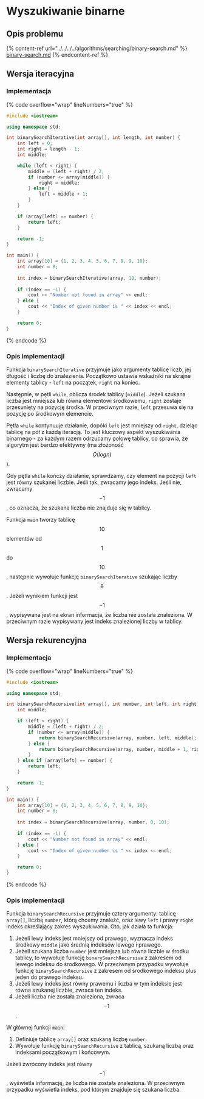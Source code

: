 # Wyszukiwanie binarne

## Opis problemu

{% content-ref url="../../../../algorithms/searching/binary-search.md" %}
[binary-search.md](../../../../algorithms/searching/binary-search.md)
{% endcontent-ref %}

## Wersja iteracyjna

### Implementacja

{% code overflow="wrap" lineNumbers="true" %}
```cpp
#include <iostream>

using namespace std;

int binarySearchIterative(int array[], int length, int number) {
    int left = 0;
    int right = length - 1;
    int middle;

    while (left < right) {
        middle = (left + right) / 2;
        if (number <= array[middle]) {
            right = middle;
        } else {
            left = middle + 1;
        }
    }

    if (array[left] == number) {
        return left;
    }

    return -1;
}

int main() {
    int array[10] = {1, 2, 3, 4, 5, 6, 7, 8, 9, 10};
    int number = 8;
    
    int index = binarySearchIterative(array, 10, number);
    
    if (index == -1) {
        cout << "Number not found in array" << endl;
    } else {
        cout << "Index of given number is " << index << endl;
    }

    return 0;
}
```
{% endcode %}

### Opis implementacji

Funkcja `binarySearchIterative` przyjmuje jako argumenty tablicę liczb, jej długość i liczbę do znalezienia. Początkowo ustawia wskaźniki na skrajne elementy tablicy - `left` na początek, `right` na koniec.

Następnie, w pętli `while`, oblicza środek tablicy (`middle`). Jeżeli szukana liczba jest mniejsza lub równa elementowi środkowemu, `right` zostaje przesunięty na pozycję środka. W przeciwnym razie, `left` przesuwa się na pozycję po środkowym elemencie.

Pętla `while` kontynuuje działanie, dopóki `left` jest mniejszy od `right`, dzieląc tablicę na pół z każdą iteracją. To jest kluczowy aspekt wyszukiwania binarnego - za każdym razem odrzucamy połowę tablicy, co sprawia, że algorytm jest bardzo efektywny (ma złożoność $$O(log n)$$).

Gdy pętla `while` kończy działanie, sprawdzamy, czy element na pozycji `left` jest równy szukanej liczbie. Jeśli tak, zwracamy jego indeks. Jeśli nie, zwracamy $$-1$$, co oznacza, że szukana liczba nie znajduje się w tablicy.

Funkcja `main` tworzy tablicę $$10$$ elementów od $$1$$ do $$10$$, następnie wywołuje funkcję `binarySearchIterative` szukając liczby $$8$$. Jeżeli wynikiem funkcji jest $$-1$$, wypisywana jest na ekran informacja, że liczba nie została znaleziona. W przeciwnym razie wypisywany jest indeks znalezionej liczby w tablicy.

## Wersja rekurencyjna

### Implementacja

{% code overflow="wrap" lineNumbers="true" %}
```cpp
#include <iostream>

using namespace std;

int binarySearchRecursive(int array[], int number, int left, int right) {
    int middle;

    if (left < right) {
        middle = (left + right) / 2;
        if (number <= array[middle]) {
            return binarySearchRecursive(array, number, left, middle);
        } else {
            return binarySearchRecursive(array, number, middle + 1, right);
        }
    } else if (array[left] == number) {
        return left;
    }

    return -1;
}

int main() {
    int array[10] = {1, 2, 3, 4, 5, 6, 7, 8, 9, 10};
    int number = 8;
    
    int index = binarySearchRecursive(array, number, 0, 10);
    
    if (index == -1) {
        cout << "Number not found in array" << endl;
    } else {
        cout << "Index of given number is " << index << endl;
    }

    return 0;
}
```
{% endcode %}

### Opis implementacji

Funkcja `binarySearchRecursive` przyjmuje cztery argumenty: tablicę `array[]`, liczbę `number`, którą chcemy znaleźć, oraz lewy `left` i prawy `right` indeks określający zakres wyszukiwania. Oto, jak działa ta funkcja:

1. Jeżeli lewy indeks jest mniejszy od prawego, wyznacza indeks środkowy `middle` jako średnią indeksów lewego i prawego.
2. Jeżeli szukana liczba `number` jest mniejsza lub równa liczbie w środku tablicy, to wywołuje funkcję `binarySearchRecursive` z zakresem od lewego indeksu do środkowego. W przeciwnym przypadku wywołuje funkcję `binarySearchRecursive` z zakresem od środkowego indeksu plus jeden do prawego indeksu.
3. Jeżeli lewy indeks jest równy prawemu i liczba w tym indeksie jest równa szukanej liczbie, zwraca ten indeks.
4. Jeżeli liczba nie została znaleziona, zwraca $$-1$$.

W głównej funkcji `main`:

1. Definiuje tablicę `array[]` oraz szukaną liczbę `number`.
2. Wywołuje funkcję `binarySearchRecursive` z tablicą, szukaną liczbą oraz indeksami początkowym i końcowym.

Jeżeli zwrócony indeks jest równy $$-1$$, wyświetla informację, że liczba nie została znaleziona. W przeciwnym przypadku wyświetla indeks, pod którym znajduje się szukana liczba.

